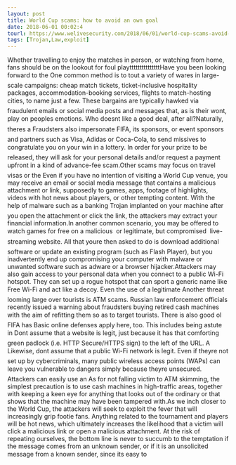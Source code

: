 ```yaml
---
layout: post
title: World Cup scams: how to avoid an own goal
date: 2018-06-01 00:02:4
tourl: https://www.welivesecurity.com/2018/06/01/world-cup-scams-avoid-goal/
tags: [Trojan,Law,exploit]
---
```

Whether travelling to enjoy the matches in person, or watching from home, fans should be on the lookout for foul playtttttttttttttttHave you been looking forward to the One common method is to tout a variety of wares in large-scale campaigns: cheap match tickets, ticket-inclusive hospitality packages, accommodation-booking services, flights to match-hosting cities, to name just a few. These bargains are typically hawked via fraudulent emails or social media posts and messages that, as is their wont, play on peoples emotions. Who doesnt like a good deal, after all?Naturally, theres a Fraudsters also impersonate FIFA, its sponsors, or event sponsors and partners such as Visa, Adidas or Coca-Cola, to send missives to congratulate you on your win in a lottery. In order for your prize to be released, they will ask for your personal details and/or request a payment upfront in a kind of advance-fee scam.Other scams may focus on travel visas or the Even if you have no intention of visiting a World Cup venue, you may receive an email or social media message that contains a malicious attachment or link, supposedly to games, apps, footage of highlights, videos with hot news about players, or other tempting content. With the help of malware such as a banking Trojan implanted on your machine after you open the attachment or click the link, the attackers may extract your financial information.In another common scenario, you may be offered to watch games for free on a malicious  or legitimate, but compromised  live-streaming website. All that youre then asked to do is download additional software or update an existing program (such as Flash Player), but you inadvertently end up compromising your computer with malware or unwanted software such as adware or a browser hijacker.Attackers may also gain access to your personal data when you connect to a public Wi-Fi hotspot. They can set up a rogue hotspot that can sport a generic name like Free Wi-Fi and act like a decoy. Even the use of a legitimate Another threat looming large over tourists is ATM scams. Russian law enforcement officials recently issued a warning about fraudsters buying retired cash machines with the aim of refitting them so as to target tourists. There is also good ol FIFA has Basic online defenses apply here, too. This includes being astute in Dont assume that a website is legit, just because it has that comforting green padlock (i.e. HTTP Secure/HTTPS sign) to the left of the URL. A Likewise, dont assume that a public Wi-Fi network is legit. Even if theyre not set up by cybercriminals, many public wireless access points (WAPs) can leave you vulnerable to dangers simply because theyre unsecured. Attackers can easily use an As for not falling victim to ATM skimming, the simplest precaution is to use cash machines in high-traffic areas, together with keeping a keen eye for anything that looks out of the ordinary or that shows that the machine may have been tampered with.As we inch closer to the World Cup, the attackers will seek to exploit the fever that will increasingly grip footie fans. Anything related to the tournament and players will be hot news, which ultimately increases the likelihood that a victim will click a malicious link or open a malicious attachment. At the risk of repeating ourselves, the bottom line is never to succumb to the temptation if the message comes from an unknown sender, or if it is an unsolicited message from a known sender, since its easy to 